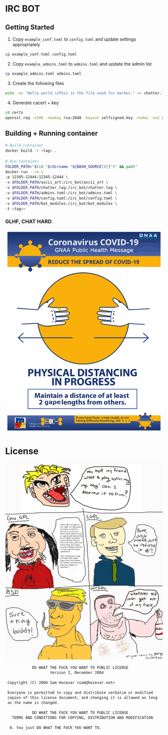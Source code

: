 # IRC BOT

## Getting Started
1. Copy `example_conf.toml` to `config.toml` and update settings appropriately
```bash
cp example_conf.toml config.toml
```

2. Copy `example_admins.toml` to `admins.toml` and update the admin list
```bash
cp example_admins.toml admins.toml
```

3. Create the following files
```bash
echo -en "Hello world.\nThis is the file used for markov." >> chatter.log 
```

4. Generate cacert + key
```bash
cd certs
openssl req -x509 -newkey rsa:2048 -keyout selfsigned.key -nodes -out selfsigned.cert -sha256 -days 1000
```

## Building + Running container
```bash
# Build container
docker build -t <tag> .

# Run container
FOLDER_PATH="$(cd "$(dirname "${BASH_SOURCE[0]}")" && pwd)"
docker run --rm \
-p 12345-12444:12345-12444 \
-v $FOLDER_PATH/ascii_art:/irc_bot/ascii_art \
-v $FOLDER_PATH/chatter.log:/irc_bot/chatter.log \
-v $FOLDER_PATH/admins.toml:/irc_bot/admins.toml \
-v $FOLDER_PATH/config.toml:/irc_bot/config.toml \
-v $FOLDER_PATH/bot_modules:/irc_bot/bot_modules \
-t <tag>>
```

### GLHF, CHAT HARD

![alt GNAA Public Health Message](irc-covid-message.png)


License
=======
![name](WTFPL.jpg)

```
            DO WHAT THE FUCK YOU WANT TO PUBLIC LICENSE
                    Version 2, December 2004

 Copyright (C) 2004 Sam Hocevar <sam@hocevar.net>

 Everyone is permitted to copy and distribute verbatim or modified
 copies of this license document, and changing it is allowed as long
 as the name is changed.

            DO WHAT THE FUCK YOU WANT TO PUBLIC LICENSE
   TERMS AND CONDITIONS FOR COPYING, DISTRIBUTION AND MODIFICATION

  0. You just DO WHAT THE FUCK YOU WANT TO.

```
